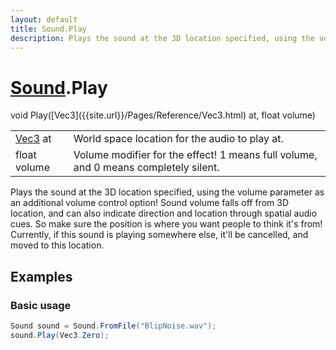 ```yaml
---
layout: default
title: Sound.Play
description: Plays the sound at the 3D location specified, using the volume parameter as an additional volume control option! Sound volume falls off from 3D location, and can also indicate direction and location through spatial audio cues. So make sure the position is where you want people to think it's from! Currently, if this sound is playing somewhere else, it'll be cancelled, and moved to this location.
---
```

# [Sound]({{site.url}}/Pages/Reference/Sound.html).Play

<div class='signature' markdown='1'>
void Play([Vec3]({{site.url}}/Pages/Reference/Vec3.html) at, float volume)
</div>

|  |  |
|--|--|
|[Vec3]({{site.url}}/Pages/Reference/Vec3.html) at|World space location for the audio to play at.|
|float volume|Volume modifier for the effect! 1 means full             volume, and 0 means completely silent.|

Plays the sound at the 3D location specified, using the
volume parameter as an additional volume control option! Sound
volume falls off from 3D location, and can also indicate
direction and location through spatial audio cues. So make sure
the position is where you want people to think it's from!
Currently, if this sound is playing somewhere else, it'll be
cancelled, and moved to this location.




## Examples

### Basic usage
```csharp
Sound sound = Sound.FromFile("BlipNoise.wav");
sound.Play(Vec3.Zero);
```

